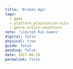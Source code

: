 ```yaml
---
title: 'Broken Age'
tags:
  - game
  - platform_playstation-vita
  - genre_action-adventure
note: 'Limited Run Games'
digital: false
physical: true
guide: false
pending: false
date: 2017-06-19
permalink: false
---
```

